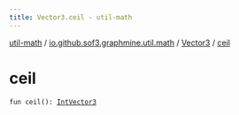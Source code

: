 ```yaml
---
title: Vector3.ceil - util-math
---
```


[util-math](../../index.html) / [io.github.sof3.graphmine.util.math](../index.html) / [Vector3](index.html) / [ceil](./ceil.html)

# ceil

`fun ceil(): `[`IntVector3`](../-int-vector3/index.html)